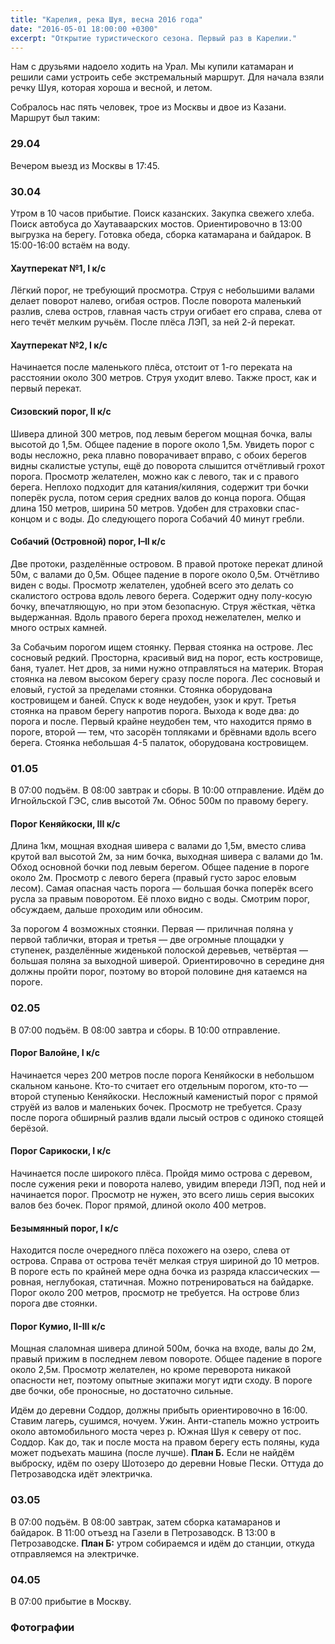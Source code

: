 ```yaml
---
title: "Карелия, река Шуя, весна 2016 года"
date: "2016-05-01 18:00:00 +0300"
excerpt: "Открытие туристического сезона. Первый раз в Карелии."
---
```


Нам с друзьями надоело ходить на Урал. Мы купили катамаран и решили сами устроить себе экстремальный маршрут. Для начала взяли речку Шуя, которая хороша и весной, и летом.

Собралось нас пять человек, трое из Москвы и двое из Казани. Маршрут был таким:

### 29.04

Вечером выезд из Москвы в 17:45.

### 30.04

Утром в 10 часов прибытие. Поиск казанских. Закупка свежего хлеба. Поиск автобуса до Хаутаваарских мостов. Ориентировочно в 13:00 выгрузка на берегу.
Готовка обеда, сборка катамарана и байдарок. В 15:00-16:00 встаём на воду.

#### Хаутперекат №1, I к/с

Лёгкий порог, не требующий просмотра. Струя с небольшими валами делает поворот налево, огибая остров. После поворота маленький разлив, слева остров, главная часть струи огибает его справа, слева от него течёт мелким ручьём. После плёса ЛЭП, за ней 2-й перекат.

#### Хаутперекат №2, I к/с

Начинается после маленького плёса, отстоит от 1-го переката на расстоянии около 300 метров. Струя уходит влево. Также прост, как и первый перекат.
#### Сизовский порог, II к/с

Шивера длиной 300 метров, под левым берегом мощная бочка, валы высотой до 1,5м. Общее падение в пороге около 1,5м. Увидеть порог с воды несложно, река плавно поворачивает вправо, с обоих берегов видны скалистые уступы, ещё до поворота слышится отчётливый грохот порога. Просмотр желателен, можно как с левого, так и с правого берега. Неплохо подходит для катания/киляния, содержит три бочки поперёк русла, потом серия средних валов до конца порога. Общая длина 150 метров, ширина 50 метров. Удобен для страховки спас-концом и с воды. До следующего порога Собачий 40 минут гребли.

#### Собачий (Островной) порог, I–II к/с

Две протоки, разделённые островом. В правой протоке перекат длиной 50м, с валами до 0,5м. Общее падение в пороге около 0,5м. Отчётливо виден с воды. Просмотр желателен, удобней всего это делать со скалистого острова вдоль левого берега. Содержит одну полу-косую бочку, впечатляющую, но при этом безопасную. Струя жёсткая, чётка выдержанная. Вдоль правого берега проход нежелателен, мелко и много острых камней.

За Собачьим порогом ищем стоянку. Первая стоянка на острове. Лес сосновый редкий. Просторна, красивый вид на порог, есть костровище, баня, туалет. Нет дров, за ними нужно отправляться на материк. Вторая стоянка на левом высоком берегу сразу после порога. Лес сосновый и еловый, густой за пределами стоянки. Стоянка оборудована костровищем и баней. Спуск к воде неудобен, узок и крут. Третья стоянка на правом берегу напротив порога. Выхода к воде два: до порога и после. Первый крайне неудобен тем, что находится прямо в пороге, второй — тем, что засорён топляками и брёвнами вдоль всего берега. Стоянка небольшая 4-5 палаток, оборудована костровищем.

### 01.05

В 07:00 подъём. В 08:00 завтрак и сборы. В 10:00 отправление. Идём до Игнойльской ГЭС, слив высотой 7м. Обнос 500м по правому берегу.

#### Порог Кеняйкоски, III к/с

Длина 1км, мощная входная шивера с валами до 1,5м, вместо слива крутой вал высотой 2м, за ним бочка, выходная шивера с валами до 1м. Обход основной бочки под левым берегом. Общее падение в пороге около 2м.
Просмотр с левого берега (правый густо зарос еловым лесом). Самая опасная часть порога — большая бочка поперёк всего русла за правым поворотом. Её плохо видно с воды.
Смотрим порог, обсуждаем, дальше проходим или обносим.

За порогом 4 возможных стоянки. Первая — приличная поляна у первой таблички, вторая и третья — две огромные площадки у ступенек, разделённые жиденькой полоской деревьев, четвёртая — большая поляна за выходной шиверой.
Ориентировочно в середине дня должны пройти порог, поэтому во второй половине дня катаемся на пороге.

### 02.05

В 07:00 подъём. В 08:00 завтра и сборы. В 10:00 отправление.

#### Порог Валойне, I к/с

Начинается через 200 метров после порога Кеняйкоски в небольшом скальном каньоне. Кто-то считает его отдельным порогом, кто-то — второй ступенью Кеняйкоски. Несложный каменистый порог с прямой струёй из валов и маленьких бочек. Просмотр не требуется. Сразу после порога обширный разлив вдали лысый остров с одиноко стоящей берёзой.
#### Порог Сарикоски, I к/с

Начинается после широкого плёса. Пройдя мимо острова с деревом, после сужения реки и поворота налево, увидим впереди ЛЭП, под ней и начинается порог. Просмотр не нужен, это всего лишь серия высоких валов без бочек. Порог прямой, длиной около 400 метров.

#### Безымянный порог, I к/с

Находится после очередного плёса похожего на озеро, слева от острова. Справа от острова течёт мелкая струя шириной до 10 метров. В пороге есть по крайней мере одна бочка из разряда классических — ровная, неглубокая, статичная. Можно потренироваться на байдарке. Порог около 200 метров, просмотр не требуется. На острове близ порога две стоянки.

#### Порог Кумио, II-III к/с

Мощная слаломная шивера длиной 500м, бочка на входе, валы до 2м, правый прижим в последнем левом повороте. Общее падение в пороге около 2,5м. Просмотр желателен, но кроме переворота никакой опасности нет, поэтому опытные экипажи могут идти сходу. В пороге две бочки, обе проносные, но достаточно сильные.

Идём до деревни Соддор, должны прибыть ориентировочно в 16:00. Ставим лагерь, сушимся, ночуем. Ужин.
Анти-стапель можно устроить около автомобильного моста через р. Южная Шуя к северу от пос. Соддор. Как до, так и после моста на правом берегу есть поляны, куда может подъехать машина (после лучше).
**План Б.** Если не найдём выброску, идём по озеру Шотозеро до деревни Новые Пески. Оттуда до Петрозаводска идёт электричка.

### 03.05

В 07:00 подъём. В 08:00 завтрак, затем сборка катамаранов и байдарок. В 11:00 отъезд на Газели в Петрозаводск. В 13:00 в Петрозаводске.
**План Б:** утром собираемся и идём до станции, откуда отправляемся на электричке.

### 04.05

В 07:00 прибытие в Москву.

### Фотографии

<script src="https://cdn.jsdelivr.net/npm/publicalbum@latest/dist/pa-embed-player.min.js" async></script>
<div class="pa-embed-player" style="width:100%; height:480px; display:none;"
  data-link="https://photos.app.goo.gl/EC85dpgQwcoC5Crz5"
  data-title="2016.05 Карелия"
  data-description="Первый экспидиционный поход на Шую.">
  <img data-src="https://lh3.googleusercontent.com/XAlIx8iRYbJ4U_idWvi5IT4QccoBJ-3VKh9id-y8kMeZgn-auyy7JVTbRdVlbiRgR8U1qU-xsJDKBjHZX3v-vbd4b_95D9Rc6Bl4LQgw7L6THCmDKDzbTRR54ctPpNsp3gSEu97vkQ=w1920-h1080" src="" alt="" />
  <img data-src="https://lh3.googleusercontent.com/3CV2Mu2Weh2M2-GN7yF6lMjotosyIqDFaU7cOrR796c8WaZoXo0YV0yjerCn6Vzq5lt0l__yM_BgwqN9p7tLyabfuPTiLE_Q7ICID0IcxXQNWjx_-9_bw7XXrLjIOVuG6c9kIs86FA=w1920-h1080" src="" alt="" />
  <img data-src="https://lh3.googleusercontent.com/WF7A3MnTVIN7WCv2txZpnUgwF2wf4mnfCnD76JKAuo4LjMl8mjL1RvArpeogrb_vjF-OGwDM9__9TnB03IUjGTNBRGDi41lEzDXw3hEDZx8VB2wFr-D2tDGQVHwSkRe97Tz-qzr0Mg=w1920-h1080" src="" alt="" />
  <img data-src="https://lh3.googleusercontent.com/imjVNE4SR0l9rGVrPigu2lsw4lGtlJYYISqw0_ckPoG8wHRsDxPMwgy9ZDgYELeRrwkD_R1hcU8pzELmtMmKVoFkEY8wbXl5LJqIzFsx7wQuZUB2Pb3kkIVNQvnBDYSIwuAqMa3KoQ=w1920-h1080" src="" alt="" />
  <img data-src="https://lh3.googleusercontent.com/2E6s9gMmq2E2bTRasOl53PU-a0fspstYwELaf9UU16hQK5gqw7s9WJ_HmqHajtoN3G4PRuaSJAEe3EDfF93MiL52j0VfoysTA5HSi_SQ6iXfrc-d-MaWV6gyV54vUJbUp6EtYWW_3g=w1920-h1080" src="" alt="" />
  <img data-src="https://lh3.googleusercontent.com/ZxpIMhV77K1NQMIgiSN5WttuUwZs8Naix8hxPpaakf87PLLGTxqPQ5DtqPZWp4WeH9l5E9Znipk6SE1WAQmBPI4w5LGm7GRCmHivUTZt2gVLstc1aVIdu4LbBsf5m_2jIZGfHspBWA=w1920-h1080" src="" alt="" />
  <img data-src="https://lh3.googleusercontent.com/TMG_xBz0KtXk2bo03N8XYsoDo39CWVg-MwEwLumiuH03ilQrxtXfhWIZf2A-cWWhRduxkuNbn8sWHlPuROSqpe0LTwGmBcmgmdU7vMoBA9y6bocsQIZj2Cd0qzi76Nc2cjvoGdO0Sw=w1920-h1080" src="" alt="" />
  <img data-src="https://lh3.googleusercontent.com/LnY3w2nvbXB9WqvbTXDp3sTTdr03HQr7DLi3DXrIXWb47qJU5JlVs4gQSy2jh1KSObi-VWaj5j3Li2eFSx-VfnZ0ssClORcjdAXi8Qfrh12BM2NzcWT1v0nAh159afPb_kiqQoT0fA=w1920-h1080" src="" alt="" />
  <img data-src="https://lh3.googleusercontent.com/n2UetknktxbnqiZ369vMqxcQKPrphgKbdAKkLcAj-ThYzzKji9bMbVS-5XgIG2S89FGI8R0iSsI67wFntL6our5haXraZAKK-sFRhPYO_NmqI4PmsPxTrejbMpAXBqkMQsE6hEhZkQ=w1920-h1080" src="" alt="" />
  <img data-src="https://lh3.googleusercontent.com/VBVsSoR6P6cRi9na_ZeeKPfBSRMYG299guekg_oPyhXv0rLv1cIvsId-wqjMhJ-IHYofHH-FmIciTbHCBeZaurTw6Yl3VEvXoErbtT3RsAnGNIS2NSmIYWdAcQ3NqfEnRLogsPuMpQ=w1920-h1080" src="" alt="" />
  <img data-src="https://lh3.googleusercontent.com/SC5ryXlAvc-YdndeFOA634Qw3-MuZbt_jBe5O6dtnloSfmzCyR4ZgEds194_3saFOxU8s_227wislL54JEia9Yp6xUZ5entLi6aFxTc3DcvsjN2vJFc03rGQXR72_kZZyim5I_-ZvA=w1920-h1080" src="" alt="" />
  <img data-src="https://lh3.googleusercontent.com/ESj8rmtAg7c5DD5LNSB8GUDd7DREXIG1AT8Gv_bQH2R3zg2P4bYy-6TCbZQGcuCVOoUvMZpohUKg3pazs4Ld787NVDBJbLWTlRWQqnDvJtaaA05ucTw1aa0bfOFVjdwNFx-V2_3SLw=w1920-h1080" src="" alt="" />
  <img data-src="https://lh3.googleusercontent.com/kB53pWohPIKV0ULeC-XGegYpA0h7Eo8_tCekPBuoGrTL8344rMG6jD4SYb5kFgCJ5D8FQiBGgZi1TUdmEEOu9x_0-elBDJxVBH515TY8f03Z_xcrJ957BAXvRwIyeAJUsbV8pOCz7g=w1920-h1080" src="" alt="" />
  <img data-src="https://lh3.googleusercontent.com/uqqndE6d0zpZCjZ0CARRdGxy9CkevmjqrdfrEkReEeqt5XSrWUmXIO4DQz_hJSDdybFFjDmr8Fe6FFcU5rjt4YMtp-4_Ps3ZkOnTrpm7Xdb9QAQ4wRdZJ0jIQiM_vIZ6WrzNp7iSsg=w1920-h1080" src="" alt="" />
  <img data-src="https://lh3.googleusercontent.com/8uFVEhs6jLWthInY6gdjjxZS55JV9KIeGOzIdNnYsGvgfGs9Z-SGiFbjENOV8IEsIaZZywOWOLQfyt7QNsIt_9iFUeWbSEhzbRxcj31UmI4X4eLZc0FBtQKrKzgRNf2AyMDHDODu3A=w1920-h1080" src="" alt="" />
  <img data-src="https://lh3.googleusercontent.com/WEWsHnooYnc6pXOR1nbQSWRPcmjLL1nnAxKEjMOot8uk6nm6sza2eIwY143U9UsWETbiZQFT7_NXWrIvE_hRmps7JWRr9IPArkygjoriwXqG7GzhkjpXC6qtDIclFqgtz0bExV9hlA=w1920-h1080" src="" alt="" />
  <img data-src="https://lh3.googleusercontent.com/I2X6bFj0jBr1a1jrTW1kkmifvKi-9BdJAfTGUvNHv7fsnr6afQTAVfwGXSxW5sAdPfmWSMxg0pjBebEdo0kWPNVy-lVvRAsoNvNev4_OMfDdf2lVKcHO9im2eIFkt8CDFEpKhYiA8A=w1920-h1080" src="" alt="" />
  <img data-src="https://lh3.googleusercontent.com/7-SwOt8k_pQji7t89BlMLzn7Ed8TKK2fiwgXGmL0syg4Lx9LCecG3CYF6ryACWOXYYAqUAyM-yodJqNU7YrTuR0iUYluLiN_CMBSg04h-Gyjj-dpLTzoQb5AKRgsHfFUoe45GCVrDQ=w1920-h1080" src="" alt="" />
  <img data-src="https://lh3.googleusercontent.com/iWAZWyARojijdjD1DfJtunJ8UjMhPAU5GhIITsW6YWpDCyPl6fdvdog7lzUzWllSZLvH8P3sgaKelvqPD802cjZWf5TOjXC2NuA8iwOcrNti695NtdgYZgu2VrRW1MsYGEV9Nzj2oA=w1920-h1080" src="" alt="" />
  <img data-src="https://lh3.googleusercontent.com/ZcYeLeZrVg7n-T-ma5t979pkIGtaFvGqN8AKMFemvLO_PlWLm01YrMDlxYOlmhaIxdVk6yJDrSIYyOsHaAjRd9s8VYbR93vnTYX8-YOyDq9vGdjp5FqTkyjiPWpHbKo95PW8ZQPtlQ=w1920-h1080" src="" alt="" />
  <img data-src="https://lh3.googleusercontent.com/P4ByzmnInrr1FUh0KfolrfxtCG3rS0U2su-LVs2lUNuYHsrWz6abrCdhuqdMIkNeJvV7lvA0d5tgfDqxHgkO561nHB0M7A8D42H8yVYNhkLQ6g5fC4Exs01AY6jz4aPcCcTqew4eaw=w1920-h1080" src="" alt="" />
  <img data-src="https://lh3.googleusercontent.com/Rc4iCES7Mn5XMnwnBxhOYq6ZGj2-hz-G4CGXzRau38OTRLVYnhpDvu2E9fdn34d5y8oxiyA-0uHzDEdpaR0np0YhK1_sugcqlGTrMEOEgqS7U6RoxHCieD7XMGA_eaIFNc9HtF1vNA=w1920-h1080" src="" alt="" />
  <img data-src="https://lh3.googleusercontent.com/IT4XFQn7NhCWvFyzrcGWHqUvHDPlJycLpR_Jjfjwr-FD8tPlqVcilv7KP2c9-JnbUBWspTq_3IjvHdwr5-mqUB4qAth7p3kZ4uF-nA-2d5jBgSUWlplOLPSSMPbhLYpQFiPLF-_bZw=w1920-h1080" src="" alt="" />
  <img data-src="https://lh3.googleusercontent.com/6Mhxj9HBSOjmPEx7SCHo6Ccfyj8jg7odLjJhiQXpEzpZJWCtXP2OxSfbu9byAUwXa-lFJ3kLbpvBH5CGt_sU-0JNm_EalhzeA_wMQTyryVPhWRpDIJjcHvI9bGpGe4rWzIOeA3qeBA=w1920-h1080" src="" alt="" />
  <img data-src="https://lh3.googleusercontent.com/4j1QND6ysVJCZij9oqnpinJa-blmeXGcYGDMHo5oyeeh26l_lbg_fPY4TcLx3ODJmaapE41XAWLv9x-NDdDV6MPKWnG5vT2L4Vc8KO20tElscT3jWYbdjilRqFy8RLD8pzdnNb-yPA=w1920-h1080" src="" alt="" />
  <img data-src="https://lh3.googleusercontent.com/R8J5eyCJjPhA8sZcwwQW4H7xvX8T9wdGpSf2JTdBS-INJgqiENuMSmOP5wTPo8RSerdcqIib_TNWtx_7j8g1htWnMNO1tG78e_phlkZ105RJb-ANlv0rraFz30UQxsq6_A9B_MZ-qA=w1920-h1080" src="" alt="" />
  <img data-src="https://lh3.googleusercontent.com/8WjcQC6uzbQ6Ff1KdkaDN4ljSBx0bJjqDCl7VwpSy8UXvKa3PCIBWSyh-2E2EaiqMwF4SeMfXDcW7LkZnl-mUd7savYpqx5poPJd75S57CS6VyenPCuLuWGIwvEoRAVBYnSQy3yUBQ=w1920-h1080" src="" alt="" />
  <img data-src="https://lh3.googleusercontent.com/u1qo0a15PC2b3oBUyvnwucqSpZAzavfcDtQR_HIcyKrzBv2Za3wSEJaW1KYXIZaxXSu304XcnQIxV0HOgU3UqB6lXR_zSmaRHUs-BBwybrTHbAlFIHa2DjceLz3nncC0_YBlR49IFg=w1920-h1080" src="" alt="" />
  <img data-src="https://lh3.googleusercontent.com/B_CXaL0rXj-SgxgnvUi8uwnsPNSvPMciix1E6p-95UnwfAw5apmnH4Vqwh07jilB3JSRIVpFYtb0bO5FDmh4IV9Dsq6nfVl5py5Fml26FbtZm916YA-YzO4vsnK7a3Kt28XQcXhuNQ=w1920-h1080" src="" alt="" />
  <img data-src="https://lh3.googleusercontent.com/CtSEad7QCbaRiggwoNbenb05c98h-1AMfGEqNuAkKgd1Jl9n1SsjAGA0vlbm2hxlL1QyV3X0iWYtj9RpquuZ_h-Zbu3Sy49xRiM6gEbVJMH3Aj6Hzne5c8FJHG--SLow5WLoFDlxDQ=w1920-h1080" src="" alt="" />
  <img data-src="https://lh3.googleusercontent.com/2h15c-8n67HcfgkXa-LdQt7haCLbQQ_hTTPZI9PLJunXPQ-FgKuxOT53TzgA3RTbLKJG7ifCEGM_I95BCxs84XX6_BnfznuqJMkXBbGk0Y0JqruOG4BpEnhMxA_t_x6rtiI2_Y8MxQ=w1920-h1080" src="" alt="" />
  <img data-src="https://lh3.googleusercontent.com/cNXQka-uGEIM7NqpSiEehO2Els5upu7f-FyDCqoVquCHL1nNHYjfbeDPqTn4m69s4iiqVDJ21u9tHztDsBZLBxyb7bPF78Q5bEFU99M35G0rFb5gNJMNjE-fp6QUcqE0r5DDSk2tPw=w1920-h1080" src="" alt="" />
  <img data-src="https://lh3.googleusercontent.com/Qz3-F_TpxhQC3AHLZAx-aYDaSYtbBNWCCetWc7P4pZHyGjJzluFR7byGWrqtO_wkDBplER2X2fuohmSr3goswOxgRlf2WBIMGN1ro0qWFBjIqxAHcnOWR5syBshwnPignZze-qV4ZQ=w1920-h1080" src="" alt="" />
  <img data-src="https://lh3.googleusercontent.com/sAnJDd0tni_14RlwHJZiSRamovGsDO9aobCVcs55m0lzcZbKI3Y-dmlifD16T3eX14ljsK9ugCaN-Y6WYez7V0jzyO6QLfj92DRBwxs_udFJgI-ACPC8Ugdn84UoP0ftX6g-P7i_fw=w1920-h1080" src="" alt="" />
  <img data-src="https://lh3.googleusercontent.com/3vkjDvaRA1Gjsir4vHkaQgJAJ88-QkDWpISZsy_2vWMvRiIb9Jx-xn7kmD_zU85uG4DS277Lk4fYbLCT48QdODcSrqLF-fWY6WjFWmGZionuH0WEDW9a5fr2Pq1CzYXT0Vql7xImfQ=w1920-h1080" src="" alt="" />
  <img data-src="https://lh3.googleusercontent.com/xoyWbbLYz294jnSkEOoRIr7dxcFt977Qrw8wYdoBJ65okUC_WT9iK4LVVXGxjBSLew5VHW5EnOBe_5YqZzfQGw-Z9w2MVN_Lp3FpmlZthE8UrHH6ip3saPgWAXpBP6Xe1wM_vBUVsg=w1920-h1080" src="" alt="" />
  <img data-src="https://lh3.googleusercontent.com/veoE7T2-G9Phg_TzLo6t31pm1pnIzs3sgbbotzD0J6V4gjC7i2Qlus5PzVglWG9xuFbSYhUNMJvnpzD3nonQPmcHwQQKFXHng-8B1FSykCiQ9wJYhXx_pLVs6mhZ-wQKOeRA-sXG2A=w1920-h1080" src="" alt="" />
  <img data-src="https://lh3.googleusercontent.com/IxvjFMHr47Pq_e2F2Wcl9RlCd_W_pctSpdzFxNtefX7RcDQTEcAi-md6Y5OSSzRAmiPEunUUXa6HMEpXEsMkwq89f9GVjxkQqPLzUdToytfuT_GO3NeKsfuh0cO6gPHHLTe0hN0xfw=w1920-h1080" src="" alt="" />
  <img data-src="https://lh3.googleusercontent.com/OhNTtqeM4dqMafqsDkmG1Jp4YDzMqtFjiO8jkFqSwz3W_zr2HLztYOHIVESyIeMhgty4TXJXXVanOB1NnfYtc6wFIQjgzeBpW8BJoeMgMsPvTmhqnArjEa7QcwkZ_ezXe8RR256S1Q=w1920-h1080" src="" alt="" />
  <img data-src="https://lh3.googleusercontent.com/XKXN1cZ7kkSlrGEwi4oCExLdVw4V44wGnvMIkLuU1FQDWJbHX8zNUjozVMxa7ZVB98ad_PSTNwd4KCIJzaicHAbMhR1t4LheV8urII_BZFLhgUuClEpdwXQNaRpRi-RCIVfD1fL_ag=w1920-h1080" src="" alt="" />
  <img data-src="https://lh3.googleusercontent.com/gP6MEc4GBSGsdJM4wGjbH--kpb6C9k6ecey7OlljXzPQjio-SRqaeMBgxT27Ns8DMh3uqZZpKG3fDpzDm5eEyyIt1vL-jpRrcADxPwiNXIrYm4TunPx1lRMwgpuFb5hF9jBb6OAK2A=w1920-h1080" src="" alt="" />
  <img data-src="https://lh3.googleusercontent.com/ddXkYjjvJcaC6meuM_n9cHfhATLrlHs8BKHW7nEZJuzJ-zE4ohfTiKQ3PFfP8j_u1S-mIgUDl4lP8b5n_m32UnXLJVzlaWztFON3gRUTRJFss1UKmpxvpfQW4KmxPCBvkBNGx7-NlQ=w1920-h1080" src="" alt="" />
  <img data-src="https://lh3.googleusercontent.com/S9AVzooQOG8JzuCKk4_GVEOz4OgNVZWlhzzCahql2JP54NfwxZZeoNIXMUNBu4zHT7r_nMhRHhlovnsq8V2U1KN5D75RnPxiXa2xREDg9zcfPJpxDuDPS6FvtU2zhIzKcw7QyVWNAw=w1920-h1080" src="" alt="" />
  <img data-src="https://lh3.googleusercontent.com/UyMrJkAeVbEEia7VjfbSQ40TgFN1MQWRopG0SFRbVPCkd45kNhdVyKF9kplYoka7j6_342ItRsCuPF8JNGkhcdJNSg7yqXVICdRjT2Y4PFEy5Qa9oBopv0zJvpAiw-kSBcTTO7Sf3A=w1920-h1080" src="" alt="" />
  <img data-src="https://lh3.googleusercontent.com/prjEMqMDxdVHG-GEoXYZ42CNx9MdMOIlMOa08dMuJUZkQAnA8THDOo_Gqs4HwEukzc15g-YBoqpSkhsxRIyj5DMy8hI1D7R2of9ghZZ2nyTJPeb7Ba0cKqS3Y7UeN3UtOtKd3vOgHw=w1920-h1080" src="" alt="" />
  <img data-src="https://lh3.googleusercontent.com/Jqg00sVZX-uBUTnVkfXb1mGnQOOAkuA3iCtCOK1WJ-OAqh1d8m-dSRqeAvZRt3OvGSLgGwRwJHib6qoNBELNe_uthSoUDQPLWBrQ1Gn3pLSwNtCsdnHSvGYZuYTXOmHMRgRw7428_A=w1920-h1080" src="" alt="" />
  <img data-src="https://lh3.googleusercontent.com/nr4n_g0MwHEOc8n5Dv80G-tjT34udBL1slTSjM0GM5j-eiuE6nYShesgK5OvzHuvtjdz7lfVYvjCxXOQbIIsAicygRW1uZvh7QWS_3GgI-UvPu69S3NEJJLL8-ZEeWNbwFTD2EqzcA=w1920-h1080" src="" alt="" />
  <img data-src="https://lh3.googleusercontent.com/Sxydw37Ink-5Zu1Ck-mQEBBZpWAgZkLYtQ8XOQAMRrV09GMlAWAqejXTqW2eqxgw7r7dIP4pLuRJiY2WqCAcg1_0R9xH2PQponwRN9s72KIde-gY0797FAlxx0x9c4XfD7syKnIuIw=w1920-h1080" src="" alt="" />
  <img data-src="https://lh3.googleusercontent.com/eSP48hvI-pk9O4DsSG0dV_obxEfKUzPWBDQCQD5--JKOhsG5l0q8AaMDeEwpo1lAYysTQiwlm04vZrhUkgwPO9_7usvhNv2mldNz8JkVdZLlpKx-BOFtVA_8m4qBdsctTxknzxNzEw=w1920-h1080" src="" alt="" />
  <img data-src="https://lh3.googleusercontent.com/jdl5l_i9P6k3hd1uvL-b7iwj58Am2lh2HWoeSi7X8Dl4qYs0e3pL91BUSDegKS_mB98Xo1vgU0mgTwfW2R2yggTy7VsRNg_54hWxEdZiN4MYiSxIR9UKVRjWXoYrfK6wyfqDvZ6V0w=w1920-h1080" src="" alt="" />
  <img data-src="https://lh3.googleusercontent.com/0lfK1iHa0g7bADm8vctMuN5fIVE8KlcbknFRhmxV2ukYWraJnS6IDEGzGa7NYq1MIyPqiPuEalWVsaUpM8NcYoVIBaYszjGbU-iRFLsMlGZLaP4nbRZpxDEmJiQAaGKZFgN-2dRybA=w1920-h1080" src="" alt="" />
  <img data-src="https://lh3.googleusercontent.com/iO7Uwpag35sAQ-b4nRzdMfHcu3-6EGmjjuHG82EednX9WJQ9YhUEgMKT9sC5qYriqtLPtjxDSTeaSGm3dJ9-vgn6RG_0tHrrXM585jWLnrm7GVWZWD34R2d-KNi73nmOl2EgFqTPYA=w1920-h1080" src="" alt="" />
  <img data-src="https://lh3.googleusercontent.com/5XESh5THQdqMEfVb8rmR5ldlkyobba61aKYJjYpSMd9Vi2l468weALB_rDuhgR0RNfXVhQl84437DzJ7KAosLF0K_CzeGqY9JEe4D3zdK9-Bh__RqOr5cXeq4N0r5SRIXAiC0pS8zw=w1920-h1080" src="" alt="" />
  <img data-src="https://lh3.googleusercontent.com/KPJxPbnrMCtqJ10J3SL6lLJgadD5wUFIOwPcsqeGrxyDQJs4MzGS7wc2iFv0M70510JVq2lR6qg1VmC8jJcCS1x3SdhH5dkcdPq9kxiEiiOZuOSvp0K_f2vrWUqqOIwFPh3RqEogLw=w1920-h1080" src="" alt="" />
  <img data-src="https://lh3.googleusercontent.com/u9RLw9AOuL8337RsQ8RtguA6armDLrKI9ReZxkvvrENFksYybwSGtl7vZgKNj2mEi0wMn7V9riZGunEOjqX43TCbaOuHJdb3xnzNy5jH_Bcd7T_PRtEPFwhjEy2EFh448w7lX1IXkQ=w1920-h1080" src="" alt="" />
  <img data-src="https://lh3.googleusercontent.com/F-GsY-QLvA_lIP5V10cdj55g-Qakt4ESCtsIzHSXCsFmnLle6DYnmsoxOO9B1_ZNIDXQl6_UbfhraZ4VVimVp_tVwwuNYB_IhxxudxxEhXbHa98hG77zvuJCVxZbPEVvtF5XTDrrGA=w1920-h1080" src="" alt="" />
  <img data-src="https://lh3.googleusercontent.com/52lbT15OO6aHYUpIZaheDqBOldMZK4IKk0jbi2xuXMOcvWsdB-zFfFsPVbFvYe7nmCOfZ2W3FA31LCQhR2dJuIN31wR-js3dDhyXp_EyzJJuvZXEnM8rFec4UO2mwr3AGTAGxTzVzg=w1920-h1080" src="" alt="" />
  <img data-src="https://lh3.googleusercontent.com/DAi0K5qzGk4L_r90PCjfiD0Fz5tIPaYF-0njcXQCypQ34wL2Z23nlhdX78tSXtVPDB6GQQ0CvYyxPAzXdquZ-fX27aiwg7rrglFCrDXJiJLuuDHJLB92wcVZsu47O4fZeYWEM-V_Ow=w1920-h1080" src="" alt="" />
  <img data-src="https://lh3.googleusercontent.com/kfh0LcI6Z13Qd8TESKR_5YwxkZXHRgs-H6lAdYv_wVimtgNJ5duKbL4joXMHBfOGEniQX4j6RzE3hNyvpt8C0mYEG3wiMF3lDiAOARVYw2oqQcYaL9K9yp3ykbIt63_DISTbTCyS6Q=w1920-h1080" src="" alt="" />
  <img data-src="https://lh3.googleusercontent.com/UOO0Ug2wax6wn1du6Vd3Y7jMP9kfU7gW7XtEatgqxZwVa2xMq2kcmKL5XXdt2V3N3J7TLzz6VgirgaMJ2IZr_Lzbta-oCRwp5byCk856IzcQBBgA2oCtaCiZh6lD04SILUY15oQQDg=w1920-h1080" src="" alt="" />
  <img data-src="https://lh3.googleusercontent.com/0lxhEvuO4Ymm6Ar56dC0JDsB11GbqPprDrAhu1vR7xsjDSeJ8SJTGpbvTaH3tZ2i02-clc78xPXIkuf0JApT3SCbg_IvSWBLTsLLoMZmvAWU82qwkTHsrar8np4aSC1xi4V8cMnIPg=w1920-h1080" src="" alt="" />
  <img data-src="https://lh3.googleusercontent.com/T-ovR5VtkRCwq-oPH4NNmUUkVGof2Xmo0iwICpGM3b20RBI7CqAZx_m5AvfXg8fCavAAMvILp3gBSO9FSCbVInE7Dm2Azw2B-BLc-FHgA0DOcdwKu_BgWCqMqEZZvfSZZYkGLpWVKw=w1920-h1080" src="" alt="" />
  <img data-src="https://lh3.googleusercontent.com/qhJuuzl_23vrjeGdBLWqHypa2U3ltj6BGcLNDHXskgx1mnx80cNjXWTGDisPyIL4D3WLq-pncR5rTIKYzTWC43ULTTzefxTn8-w0l2Y7Ckq1lR78-oLFj-ahMsprai6s3nzzKV8QcA=w1920-h1080" src="" alt="" />
  <img data-src="https://lh3.googleusercontent.com/X8XLLNlR9WpCe2l3-qmXYKBMZlgg47KmAvXK5YFymhytL52IARf_S8_F5uBOTs6ktln3iLvDfYh862SzsEpRH1MUJxnOF8KWZa3EIMeLdRJczE_0dOn8u1Ib4oYU67FGDnkIQIg6Vg=w1920-h1080" src="" alt="" />
  <img data-src="https://lh3.googleusercontent.com/7PlBMD1eFtSrosysskeaMSW26hIZAv34BcIFepU_SFfKstIKp7wvagxvHcLyjKdsN_eUw_UqEL65g2dCxSUrf9hMz_eFdVTEdaTOB2DE5IslXx3QDL6K1u3r5hRNhpOB1fPG0e_COQ=w1920-h1080" src="" alt="" />
  <img data-src="https://lh3.googleusercontent.com/RDk6-_1tffHuNLUCoPsoq9l6sJnv4SOaxRLMRe_xBv0keS4L0zsow8XfNYf2MSExhWu6NUJ1oZNXuRAlBY57WcxQ8sMEMKUX9veKMHcXXl3clq2lcC17jdhEjpZvNpSeRrzRTAid7Q=w1920-h1080" src="" alt="" />
  <img data-src="https://lh3.googleusercontent.com/OWvzvlGVig8CYToHZdE9col7T2EzWX0p3vaTbpEwao4RHtLQwZhjpXKFB8bkBDKKUOrdb9SZgAC9pCGr6E9wQNODtklXa0Xar4WJRETmSV7QDDNoPPiksIa3wnPQ-0ivPfl40Fgemw=w1920-h1080" src="" alt="" />
  <img data-src="https://lh3.googleusercontent.com/ek6ryvzbe7-IY9KWbMujnqW2cD5KV3l0zCnH37oBKi4MXXOKzYoI1y3Gfv2BseDNBaULxOWBCYyOuRP2yy0awJGMUqMW41pdHPvl0I8RWSbidoPgx1n4cLAjiy0CzL0SAnUp8w4G4g=w1920-h1080" src="" alt="" />
  <img data-src="https://lh3.googleusercontent.com/T3fxPrJlVbPa6ZzLP5QhKC7-92uLMwu-HeXw2HarH8ZRH8tgLfhnGE4pCixddqMnLtXg_W2JMdqeHC_MTB9vrVELAdBLgcWZ6Hg18Zh-exRQDDbJiCat6s8ue9xcWSpJu9T5aucMpw=w1920-h1080" src="" alt="" />
  <img data-src="https://lh3.googleusercontent.com/36jy24Thnqy-z6ieDV-SOkfwy8xcXhFR1bOqbSLsRCiYIJvwXS8HhpvoQH7TvJx_gFJnsJSAic0ydcLK6M_R3oAla7I0hdBd0P49_Rgh9SXdoaqSKcuaQRSXOhCIR9PInfX2t2rOqQ=w1920-h1080" src="" alt="" />
  <img data-src="https://lh3.googleusercontent.com/abhxwPgAkA02YBM_-A_rMVJ51Prz_Dt88zTaCcChhGMANr9PynMFIs02zg_dUarKBkJRY95Z2JQSzUMe6-VZVS5aNKtTJCYIw6dd4wPtal1IWAC0TEazHmJ-eWef52zTPmcSeJPI9g=w1920-h1080" src="" alt="" />
  <img data-src="https://lh3.googleusercontent.com/C9yILTbCBDFz_PJ8OIgywdDZyTlwOYRjmtHJfzk6UB_s4X7nDbXwroWu9MV82uvcHvomH02MdYN0XFjvmbRRHPPSGjOXDh9ICjAgCGCdjHD-EytfX3x9f6D5q5xQYperubuafDGhyA=w1920-h1080" src="" alt="" />
  <img data-src="https://lh3.googleusercontent.com/npnegbc2GyLDmVASn_fnjbWVl5b3AHbV40yrEXOFGwDcbCfjp043NBWckr-nloaGuro8CMgCYFPflLvXfzkHEDWF7p_P4FrPjQu9faAskXGcBd5SwuElsONzxz100MevKVXWdRVHBg=w1920-h1080" src="" alt="" />
  <img data-src="https://lh3.googleusercontent.com/Q83RX1KuNCmevQxUHvTNAQhoc1hyMMlXgyCPNYze7piQ9YSumrJULggvj7LA7OCVm8o8-hactvJIRqvIeyUkw2azeVeIbnDid5ttXXDz_aB4pH1v8JMkMk3H1DLAdZ0FlciyEM-LPQ=w1920-h1080" src="" alt="" />
  <img data-src="https://lh3.googleusercontent.com/SQarGFtZiDzsFSCahi73Qq_WUbJecu6ZDajTQTPhj0l9yFL7pRJoy3-ijkvq-yqOG7OpMDlu479rMR8szgp9-ApYsDPGtoAmMPUaNRzSpui5K1H5DTqksbBwFjs03uu63GjCtF4URQ=w1920-h1080" src="" alt="" />
  <img data-src="https://lh3.googleusercontent.com/sXn-ffKRETTzdjGXiEAEX7umdYdlR0xUJRotJPK9L3mUgpvEbBXdHfVPESCeYagfjjbZUeBWUxTmi2prj-3_8NK3GI_ULgFwXn3ShL1gRLlNuwHVEogOmgt3X6qTJ6P0U7J7kQKddg=w1920-h1080" src="" alt="" />
  <img data-src="https://lh3.googleusercontent.com/eg9P1oSfM70kB90PZjQ-CqhL2JqSUVOfOCFPeGkTxuKXKUfr0tzUerJj-KpSwHIxx9XPwG3QUNO0k6wgaKd8SlHjqnSgUhsTgmaTIS0Yghge4lcF5ifJpfVTGKz-cBieoXjoDgLU4Q=w1920-h1080" src="" alt="" />
  <img data-src="https://lh3.googleusercontent.com/3IREhYWvyk6tSWczcyqmxX5Gn6-fqjQNJ_Qjq4kOW4t7wT1ZMyrw3cD8awD0pN-ZgsUxV-YvkWSKpaaoNbHBEzSbvUkHfkyv70brEksd_5AQrYa_t65MpEE4IYi2zjbGq2ID6No2LQ=w1920-h1080" src="" alt="" />
  <img data-src="https://lh3.googleusercontent.com/cbTCdzudLQCocarSCwTA54fidK2AuStBturuB9dYn6DuuR3D5R8Ps9XzAKHqrhAJ6_W837tEEoBQXf0KBI4zbaHoJmKqFMaKqrq-lVAKe_pCpGatbgLifUx2zqZVzvCFqyZRblqUVA=w1920-h1080" src="" alt="" />
  <img data-src="https://lh3.googleusercontent.com/vIPafzeifYTbC1MknhhgJEbuZBB8yEIvZMC4wBx71twwXXhw-j_wyYrUhv8PAC281s5Ez4oC4QIbiG90jurY6vYVnDcduL1Nu4Nt-qWWYwHtbnwue0zldRikjLQMXNgB1-slksAcqA=w1920-h1080" src="" alt="" />
  <img data-src="https://lh3.googleusercontent.com/oqowULJT1TWotVhUyl58CJkS5GLzr_03qEMFII73CY3IZzYvR32ZWexNAZeyLH2Gc0NlxQjWBiGx2hVUx6UdGZdzNyiDSCIAT00hlVFAVLdPfEqRC_VyKnD4_IBCVLUzLJfEm2v_Yw=w1920-h1080" src="" alt="" />
  <img data-src="https://lh3.googleusercontent.com/G9atoPBwwNuJaSzurFj7KuxXQdnOR0-GUu0WCCeohIBv4gFODVxu-pDm-tGm_1bxs2i_d_nbzHqjK7lI1X--URgIG7IDRwjWHG_DhWKEveUiS1SgrwhoGMieqv9eo4MduG8pvKKcDQ=w1920-h1080" src="" alt="" />
  <img data-src="https://lh3.googleusercontent.com/TtF6v9cE7m6tmxaO-5QHv5FCJ5uFEiieEt5cTfjwyhAzHbuYSRMrCfyGE1Wlhc2gt7pih3FkdbgWKlx5Vs6RLjgBGJVDhotyESOoJkLWp0ugSy7-ZVXBA9zcwKYeWUTayLgW87nD6w=w1920-h1080" src="" alt="" />
  <img data-src="https://lh3.googleusercontent.com/UyFmzwxZVGH0RBH07Mr63lhK9QDnKvOeA3xdjhyWZXu-aBVjYdI2YB504iFeump7Ak6WRwfUcor-Jr0Sik4j-uNgV1PCCgL_Hcxb4_Rnr-sYGjYrsHAe07CTKD54XA7RV_-7t_Ldng=w1920-h1080" src="" alt="" />
  <img data-src="https://lh3.googleusercontent.com/XeJ3qoPywLI8RY1l7SGGemUsduVNIo-C6-sdSqnapxuLHWlX9hPvmhtvMcBcOXTEjNuBxT3GGjEZ_uHPfL_rou8SgLcfSRGesFWJKXhocdAjzD5lSL7J1JOJRiwo8HB3p5K5A5uYOg=w1920-h1080" src="" alt="" />
  <img data-src="https://lh3.googleusercontent.com/R1GlhhaOMGUEPXMKfDdSc5VuIYfIuL2QBrcypwiuRZer4cLe9HmcNLkL4kQ7bw2C89wVdWHB5HvvjrmLxTLbdGwkNcrXQfFtsC3eHpMlMNCTtAJcGSJW9ZNPQlTw2Sw5braqlfS9Hg=w1920-h1080" src="" alt="" />
  <img data-src="https://lh3.googleusercontent.com/Lb4pa7rJKX3zOn52tZQV6m82a-i4wE3CgCiHNgVf6jDvu15KiXsT8pvc1kVMQBwydVJ2ZQfBK6K9_mWaDYbO8qezqJfu5D3kE-ZF25pNL89EJIH4RaFp8Qoph4av6io8EFZcyowzWA=w1920-h1080" src="" alt="" />
  <img data-src="https://lh3.googleusercontent.com/YPEm3MfgWiCfBXn5Ej5U4dSZMKWMsZdZ9DrbFZI-WPUTRzuvIkSzv0tbWybcveWa5OnNz8rVJGkJYVmY6ID5f-Awch8cjPdgGrI9wyt_u47Lff84DeE8H1UUEfZfuGOnY6Gbl0mdjg=w1920-h1080" src="" alt="" />
  <img data-src="https://lh3.googleusercontent.com/oMgTsUFjlobHSvFDQo1Rk33iVF6juYZMKo4rOAKjdZFKssk8xnpzG4bzaHfTk4hPtRngj2LmcQ8W4H4B1pUaAP2oPfBdZ0BolBNBrkxT-BMz3MwoZm6dcv1LlOBV2W6busbOKX4-kg=w1920-h1080" src="" alt="" />
  <img data-src="https://lh3.googleusercontent.com/KoiIS5gq5AXCwjq4f2hiBA7jr-l0TWAkbhAYaLH6ZegYWEI-T_5pEhr2pFjGgx10IphSL9oPE7bqz2ZwlwTDbmvpZFcs7GbsKUOKDBSECV_SDDIXOUC9h2N3DBwLa22m3rCKMxAdOg=w1920-h1080" src="" alt="" />
  <img data-src="https://lh3.googleusercontent.com/2Z0RKVPiU7FhprbGu1G1Wtc7YcgD_9mvTnH1mDUP6c0rdjEB361PNPupYfZ0467EZvXWc4PQLI1EaUzconuZv1-J_lUF-nPLWCAfEu3O_r3mGZUg9ZGI9dRh7u13NxKsuJ6qamqnHw=w1920-h1080" src="" alt="" />
  <img data-src="https://lh3.googleusercontent.com/BM2qQfjGsoPQ266LyudA2yF8RUTimRBbyCkZKqQSMXSiEM0Xk2hcu7WHDWd4x3t-UruqPI5Nz7YjAmINZIeUNs0Pm0S4aD2XJ0lcqZgD-rB9MB859iCm4oiAArtqB-5hG5XmoEjw9w=w1920-h1080" src="" alt="" />
  <img data-src="https://lh3.googleusercontent.com/MltPHp6YXhRUgydyfmd_dSKBOdbCIWNpfR86eHLlHUUSKVE-7K5v2cVxLoMMDJqqApV2d-0Myb08mMJR6O9_LynGnQv18yt6kMKBkn6ExyaTsQDsLh6I-y3OSRPioDmKR0fgkAGtdQ=w1920-h1080" src="" alt="" />
  <img data-src="https://lh3.googleusercontent.com/flHgVEUUv4UfJORr3Ho5gYNYKWWuP_S3GlYU0knz8TuPmDfAPQ5KTFatPRvGCB_s-wPjaLwCmzHwDzoUwf8GZVvHcMP1Ng8XWNkuuard35_djWZ137GtT2Ox89N6e2Id7Mpxj9m5lg=w1920-h1080" src="" alt="" />
  <img data-src="https://lh3.googleusercontent.com/Hy2qKKWe-VG39IYGb9OKdfnrIUOZ3nHQmhSHpjWmWBOpSxplABeQb-Zcr1pKOD1ZmW126mPgFYZpmtblrs-Rc7fhKGbby7ZwZ7I3Rj-dh0Zl0uyrfTJIYzEOVyslh7jA071f7nnkQA=w1920-h1080" src="" alt="" />
  <img data-src="https://lh3.googleusercontent.com/FE4Vsfk1oflsGZlBjbm5zSaiKWfg3Nv3TbPUeliSIq2fgw-mjq7GvgfTTCMvadrT4bFA01L6oYupkK8tkao6tBJKfKIvTHntztMyE6AOPCvX5d2uE3ypygDEq11Fnk-DYzkd0wnI0A=w1920-h1080" src="" alt="" />
  <img data-src="https://lh3.googleusercontent.com/mfmJCLh-2oItJquUr_8e4L9p-Sl8MnK3n2KME7fW4Ek1XrQv8TMiMCVicCtVLA6fDB-ZeAwsMFyxs8pjW0KLTGVmzqmGRr1HDxyhF_pwGUd3G89zepfjcb_YcvYeuUG1J72YRYSyDQ=w1920-h1080" src="" alt="" />
  <img data-src="https://lh3.googleusercontent.com/2Gp6VO3TBsGX9DB0y7IyL3S12aE51dgZ7s9er7PxYu5eMQU5qvODuurjup7tzb2Z7MqpbmZBlE0c2IZ0s2VBtU5xMy7-M6B0oaQaBo2tS1J7k0QObnZxkfVmRhxkvh6MWjgJ3JB8Xw=w1920-h1080" src="" alt="" />
  <img data-src="https://lh3.googleusercontent.com/r2sZUdn4ZSPia0rBP-JadkMgW5ao_HV1UTR_-9xgjeLaDAfseYHKfKrI8PEJFPRvJ2c4cSexj5jlmdlBwXiw5rXXi1fRteMFWOUyZFjv7Umlj08s6B17qb35BN9YZliWiufuQMm3JA=w1920-h1080" src="" alt="" />
  <img data-src="https://lh3.googleusercontent.com/CDY9D22Fh5YybalhCu5t3jEkqFL7rCfAHp-h2k_fazQKQE50FNu_ct4DcBjgKS6iYXqRMto8C-YVjM--9tiilOSa6oOnZIxANIIZ-tXakEXYMXycX2FtnolScOrFbOMFVhSbNg4hsg=w1920-h1080" src="" alt="" />
  <img data-src="https://lh3.googleusercontent.com/nn6zo4RiRRKOyWfHbYMAClZ45YaIN3BNe2Wt60HN7-PD8pXgXiWdi7eCS90JgbnGwk0iUqZMvDCJSzdYTUFPX8a2OjsFTHbRQHFGVI2S__zTNcYU-QH4-peKpCQVA6LtXGk09PcjmA=w1920-h1080" src="" alt="" />
  <img data-src="https://lh3.googleusercontent.com/Z1845syBd-K7LPBuTdWUSmmSutY19KGzH7z09SGSQ2OsJx34iHzINk6f7iFGSjW0MLLSqI5AArB-pBVZxId350bSKjw9NSnIp-w8CswE1cYrF0pVVqPQ9PYNF2xfAWTYHoBukLvA1g=w1920-h1080" src="" alt="" />
  <img data-src="https://lh3.googleusercontent.com/S0horBz_JSgiC3od2fotSObLCYhZ9oKuK4GoE9gC1yxP_Cjj-eEV6BsYx9UVwYqR-OPL2eZAh9vgDTBJSTDkOpTn4eMl4AdWXzCP9CrqEfTWBvBbnZx2xg4ug3vT10L1Bt-NiAyOlg=w1920-h1080" src="" alt="" />
  <img data-src="https://lh3.googleusercontent.com/ExToR4PQD5zvExS2DjiTSRB7_6bB5CxmBDA7-Y4Ult8CIXYN5lwKyyYaP14Ci9DggudehmU-6UI5pXpD1F_dEH4EworQwTpGeGEFkb2gotpzUSbGoTtinp8aTpDyowLjhS4ieOWsYQ=w1920-h1080" src="" alt="" />
  <img data-src="https://lh3.googleusercontent.com/ASPfheev3h8hxrQFot-X4A21b4_FRiDM5-8xkCAwX4RKFrAcTPkZbv8Tue_O_0-VMLuI-qRKflCVhHvHWwfjhRVr7wy4Mjm86LJa1l0b7qLtY8gZN_p417HrF6ghm55yegCAg-ZJUw=w1920-h1080" src="" alt="" />
  <img data-src="https://lh3.googleusercontent.com/y3HzYommuNgaSEGZz1j2onWRYhIa8AQf2BVnSOwlittppdDKuVhpgiIzKmEIcJ7hYkQb1MdQHsDR0oegWb9b6QBWXr5l8huUyocXk8IiGlsnEOJdjZNpOKQoEyS6PuMS7IizVi4LiA=w1920-h1080" src="" alt="" />
  <img data-src="https://lh3.googleusercontent.com/CBHOkK70tdzgoPd2_39WkWrJIFqIiUPBBVZC0omfgxst8O57iJFe_16Z7PA5Z0XfHufBDNVINRZE0roQnIG_ZDp2_9EMFr-R7Rd_5SRqYZ84y0upJTdoWGsSpFBA-95z5DJRr5M4lA=w1920-h1080" src="" alt="" />
  <img data-src="https://lh3.googleusercontent.com/mDqLZzWZQHfgmGTLP9s7bOWv91dWfc_exhdsU3Yz8S1T-QxTJPW286uBr3oYsJKLnzh378XKVbVNzNly-oz4Ssjw3dbfG--GguGJDHXdvdt5_uwQolCut1bbju90qONs_PnLBULcFw=w1920-h1080" src="" alt="" />
  <img data-src="https://lh3.googleusercontent.com/rDxEZq2CaJHMs12mbsSOQNQiYrfotbItAkRcNfTri4YfTbCg9hVqFmShiB0b9fyqPXqhO0kxbJCAGvkLnCloL9IpxKv4QJMeYHMByEUabxazvxiSAahXHXxeiYiZl-jkwEw9paieHA=w1920-h1080" src="" alt="" />
  <img data-src="https://lh3.googleusercontent.com/805sDHY-WsKUw4R5mp2bM3srxNp7mIrdsNvwa6tLJpZ5fpywiui9q_w5cROM5wzUl60m7ycGHtw40Xo0mx7KRI9JpxLwY5viZ1Bma89R6D2gzV24gwse4QuNY1Ud4ycWDBBFcZnFsQ=w1920-h1080" src="" alt="" />
  <img data-src="https://lh3.googleusercontent.com/eJRGmNIMIWzWrrwbQ__ZKs-9S53FBo4JIRQEDkD9d_q4-GVWta2agnao54b8k8nyqPGrzL2T1j1mJnBZpMriUMaFfDL2Fx0EnuT7sdiOA-DRveJJQ96tMbiZNp7X5WL-duXD9slWlA=w1920-h1080" src="" alt="" />
  <img data-src="https://lh3.googleusercontent.com/D6sDLS27-cvrqU1NhFrPj3q60HLzRybXDqxwD8KkZATRV3Kbfh5piKaHnzFYSgc64xtUI0a8TLbsvJ0_k_N8qr5ITgQaDd7VUdWovWLmxUsJIbNMgwlYzYclMSxK5gZYp3cKKaPD4Q=w1920-h1080" src="" alt="" />
  <img data-src="https://lh3.googleusercontent.com/wjvAuygtFQkkGV8e-UHS-1PL3svUGFQKiDWNIbQq-8RDq6wnVG9uKNMSgkNSrw13RHBuQp7G-8oppF1xYWcj8be0ZlgNIQ-Sp2hFeOoNdU-sMtz1NHkfS8EWmlx0QNyawjPo159YBA=w1920-h1080" src="" alt="" />
  <img data-src="https://lh3.googleusercontent.com/HCxRsv8ZfFJJVFoJ9GSmg4Dt7C4AUsE9wK5XzXMJKFTAs__xFpkayoBUEVzOWxSzvVNhGOIWmscJTvvB7V4ammV_nhpxtfjxA0yM-b5hDzI6_yDutwlBVO0KZ_KB6jo4VlL5cFLJYw=w1920-h1080" src="" alt="" />
  <img data-src="https://lh3.googleusercontent.com/Q4eM_hn_-60sNtR7dPHwDfRpLKTuDbdy0yGslU0nlBg171oO95ewVs_hmnPB_l8z8XsN-aTceHZDeyDyMEgNR79UaQcYGSBAIaKqSb4Z7pHIWOAL_d-gjuaFy03DciQ7Pvr76IDyxg=w1920-h1080" src="" alt="" />
  <img data-src="https://lh3.googleusercontent.com/mo_muCNiB3H7E6Wxx5I3IMwS1ycasGE3Jhq9h-fxOuWZ8YE1swYhMMrSW1NSoI7Ks-qDZiO3-e1wyIoJYe1xyLB47QWApMzi5_VJh0_Kw0jN2R44yHSBXZTzPIt-2lv1FyrKClk0uA=w1920-h1080" src="" alt="" />
</div>
